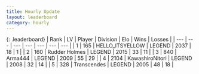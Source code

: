 ```yaml
---
title: Hourly Update
layout: leaderboard
category: hourly
---
```


{: .leaderboard}
| Rank | LV | Player | Division | Elo | Wins | Losses |
| --- | --- | --- | --- | --- | --- | --- |
| <span data-change="0">1</span> | 165 | <span title="ID: 528147">HELLO_ITSYELLOW</span> | LEGEND | <span data-change="17">2037</span> | <span data-change="5">18</span> | <span data-change="1">1</span> |
| <span data-change="0">2</span> | 160 | <span title="ID: 219412">Rudder Holmes</span> | LEGEND | <span data-change="0">2015</span> | <span data-change="0">33</span> | <span data-change="0">11</span> |
| <span data-change="0">3</span> | 840 | <span title="ID: 1034">Arma444</span> | LEGEND | <span data-change="0">2009</span> | <span data-change="0">55</span> | <span data-change="0">29</span> |
| <span data-change="0">4</span> | 2104 | <span title="ID: 164871">KawashiroNitori</span> | LEGEND | <span data-change="0">2008</span> | <span data-change="0">32</span> | <span data-change="0">14</span> |
| <span data-change="0">5</span> | 328 | <span title="ID: 185505">Transcendes</span> | LEGEND | <span data-change="0">2005</span> | <span data-change="0">48</span> | <span data-change="0">18</span> |